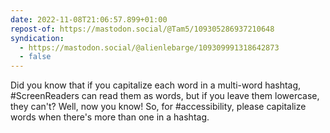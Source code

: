 ```yaml
---
date: 2022-11-08T21:06:57.899+01:00
repost-of: https://mastodon.social/@Tam5/109305286937210648
syndication:
  - https://mastodon.social/@alienlebarge/109309991318642873
  - false
---
```

Did you know that if you capitalize each word in a multi-word hashtag, #ScreenReaders can read them as words, but if you leave them lowercase, they can't?  Well, now you know! So,  for #accessibility, please capitalize words when there's more than one in a hashtag.
